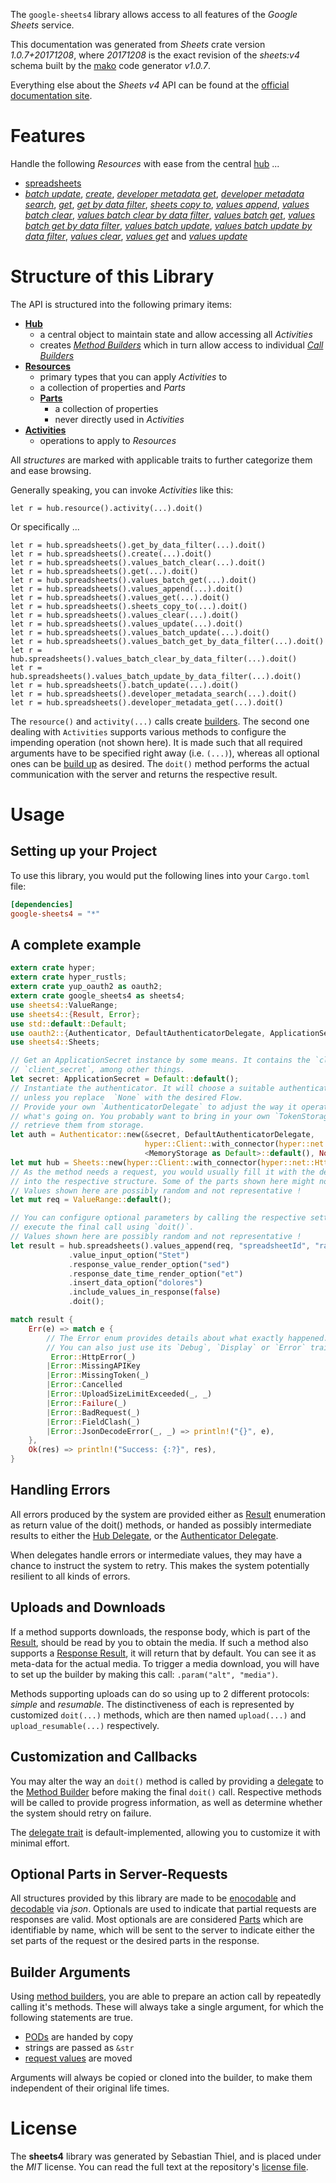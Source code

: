 <!---
DO NOT EDIT !
This file was generated automatically from 'src/mako/api/README.md.mako'
DO NOT EDIT !
-->
The `google-sheets4` library allows access to all features of the *Google Sheets* service.

This documentation was generated from *Sheets* crate version *1.0.7+20171208*, where *20171208* is the exact revision of the *sheets:v4* schema built by the [mako](http://www.makotemplates.org/) code generator *v1.0.7*.

Everything else about the *Sheets* *v4* API can be found at the
[official documentation site](https://developers.google.com/sheets/).
# Features

Handle the following *Resources* with ease from the central [hub](https://docs.rs/google-sheets4/1.0.7+20171208/google_sheets4/struct.Sheets.html) ... 

* [spreadsheets](https://docs.rs/google-sheets4/1.0.7+20171208/google_sheets4/struct.Spreadsheet.html)
 * [*batch update*](https://docs.rs/google-sheets4/1.0.7+20171208/google_sheets4/struct.SpreadsheetBatchUpdateCall.html), [*create*](https://docs.rs/google-sheets4/1.0.7+20171208/google_sheets4/struct.SpreadsheetCreateCall.html), [*developer metadata get*](https://docs.rs/google-sheets4/1.0.7+20171208/google_sheets4/struct.SpreadsheetDeveloperMetadataGetCall.html), [*developer metadata search*](https://docs.rs/google-sheets4/1.0.7+20171208/google_sheets4/struct.SpreadsheetDeveloperMetadataSearchCall.html), [*get*](https://docs.rs/google-sheets4/1.0.7+20171208/google_sheets4/struct.SpreadsheetGetCall.html), [*get by data filter*](https://docs.rs/google-sheets4/1.0.7+20171208/google_sheets4/struct.SpreadsheetGetByDataFilterCall.html), [*sheets copy to*](https://docs.rs/google-sheets4/1.0.7+20171208/google_sheets4/struct.SpreadsheetSheetCopyToCall.html), [*values append*](https://docs.rs/google-sheets4/1.0.7+20171208/google_sheets4/struct.SpreadsheetValueAppendCall.html), [*values batch clear*](https://docs.rs/google-sheets4/1.0.7+20171208/google_sheets4/struct.SpreadsheetValueBatchClearCall.html), [*values batch clear by data filter*](https://docs.rs/google-sheets4/1.0.7+20171208/google_sheets4/struct.SpreadsheetValueBatchClearByDataFilterCall.html), [*values batch get*](https://docs.rs/google-sheets4/1.0.7+20171208/google_sheets4/struct.SpreadsheetValueBatchGetCall.html), [*values batch get by data filter*](https://docs.rs/google-sheets4/1.0.7+20171208/google_sheets4/struct.SpreadsheetValueBatchGetByDataFilterCall.html), [*values batch update*](https://docs.rs/google-sheets4/1.0.7+20171208/google_sheets4/struct.SpreadsheetValueBatchUpdateCall.html), [*values batch update by data filter*](https://docs.rs/google-sheets4/1.0.7+20171208/google_sheets4/struct.SpreadsheetValueBatchUpdateByDataFilterCall.html), [*values clear*](https://docs.rs/google-sheets4/1.0.7+20171208/google_sheets4/struct.SpreadsheetValueClearCall.html), [*values get*](https://docs.rs/google-sheets4/1.0.7+20171208/google_sheets4/struct.SpreadsheetValueGetCall.html) and [*values update*](https://docs.rs/google-sheets4/1.0.7+20171208/google_sheets4/struct.SpreadsheetValueUpdateCall.html)




# Structure of this Library

The API is structured into the following primary items:

* **[Hub](https://docs.rs/google-sheets4/1.0.7+20171208/google_sheets4/struct.Sheets.html)**
    * a central object to maintain state and allow accessing all *Activities*
    * creates [*Method Builders*](https://docs.rs/google-sheets4/1.0.7+20171208/google_sheets4/trait.MethodsBuilder.html) which in turn
      allow access to individual [*Call Builders*](https://docs.rs/google-sheets4/1.0.7+20171208/google_sheets4/trait.CallBuilder.html)
* **[Resources](https://docs.rs/google-sheets4/1.0.7+20171208/google_sheets4/trait.Resource.html)**
    * primary types that you can apply *Activities* to
    * a collection of properties and *Parts*
    * **[Parts](https://docs.rs/google-sheets4/1.0.7+20171208/google_sheets4/trait.Part.html)**
        * a collection of properties
        * never directly used in *Activities*
* **[Activities](https://docs.rs/google-sheets4/1.0.7+20171208/google_sheets4/trait.CallBuilder.html)**
    * operations to apply to *Resources*

All *structures* are marked with applicable traits to further categorize them and ease browsing.

Generally speaking, you can invoke *Activities* like this:

```Rust,ignore
let r = hub.resource().activity(...).doit()
```

Or specifically ...

```ignore
let r = hub.spreadsheets().get_by_data_filter(...).doit()
let r = hub.spreadsheets().create(...).doit()
let r = hub.spreadsheets().values_batch_clear(...).doit()
let r = hub.spreadsheets().get(...).doit()
let r = hub.spreadsheets().values_batch_get(...).doit()
let r = hub.spreadsheets().values_append(...).doit()
let r = hub.spreadsheets().values_get(...).doit()
let r = hub.spreadsheets().sheets_copy_to(...).doit()
let r = hub.spreadsheets().values_clear(...).doit()
let r = hub.spreadsheets().values_update(...).doit()
let r = hub.spreadsheets().values_batch_update(...).doit()
let r = hub.spreadsheets().values_batch_get_by_data_filter(...).doit()
let r = hub.spreadsheets().values_batch_clear_by_data_filter(...).doit()
let r = hub.spreadsheets().values_batch_update_by_data_filter(...).doit()
let r = hub.spreadsheets().batch_update(...).doit()
let r = hub.spreadsheets().developer_metadata_search(...).doit()
let r = hub.spreadsheets().developer_metadata_get(...).doit()
```

The `resource()` and `activity(...)` calls create [builders][builder-pattern]. The second one dealing with `Activities` 
supports various methods to configure the impending operation (not shown here). It is made such that all required arguments have to be 
specified right away (i.e. `(...)`), whereas all optional ones can be [build up][builder-pattern] as desired.
The `doit()` method performs the actual communication with the server and returns the respective result.

# Usage

## Setting up your Project

To use this library, you would put the following lines into your `Cargo.toml` file:

```toml
[dependencies]
google-sheets4 = "*"
```

## A complete example

```Rust
extern crate hyper;
extern crate hyper_rustls;
extern crate yup_oauth2 as oauth2;
extern crate google_sheets4 as sheets4;
use sheets4::ValueRange;
use sheets4::{Result, Error};
use std::default::Default;
use oauth2::{Authenticator, DefaultAuthenticatorDelegate, ApplicationSecret, MemoryStorage};
use sheets4::Sheets;

// Get an ApplicationSecret instance by some means. It contains the `client_id` and 
// `client_secret`, among other things.
let secret: ApplicationSecret = Default::default();
// Instantiate the authenticator. It will choose a suitable authentication flow for you, 
// unless you replace  `None` with the desired Flow.
// Provide your own `AuthenticatorDelegate` to adjust the way it operates and get feedback about 
// what's going on. You probably want to bring in your own `TokenStorage` to persist tokens and
// retrieve them from storage.
let auth = Authenticator::new(&secret, DefaultAuthenticatorDelegate,
                              hyper::Client::with_connector(hyper::net::HttpsConnector::new(hyper_rustls::TlsClient::new())),
                              <MemoryStorage as Default>::default(), None);
let mut hub = Sheets::new(hyper::Client::with_connector(hyper::net::HttpsConnector::new(hyper_rustls::TlsClient::new())), auth);
// As the method needs a request, you would usually fill it with the desired information
// into the respective structure. Some of the parts shown here might not be applicable !
// Values shown here are possibly random and not representative !
let mut req = ValueRange::default();

// You can configure optional parameters by calling the respective setters at will, and
// execute the final call using `doit()`.
// Values shown here are possibly random and not representative !
let result = hub.spreadsheets().values_append(req, "spreadsheetId", "range")
             .value_input_option("Stet")
             .response_value_render_option("sed")
             .response_date_time_render_option("et")
             .insert_data_option("dolores")
             .include_values_in_response(false)
             .doit();

match result {
    Err(e) => match e {
        // The Error enum provides details about what exactly happened.
        // You can also just use its `Debug`, `Display` or `Error` traits
         Error::HttpError(_)
        |Error::MissingAPIKey
        |Error::MissingToken(_)
        |Error::Cancelled
        |Error::UploadSizeLimitExceeded(_, _)
        |Error::Failure(_)
        |Error::BadRequest(_)
        |Error::FieldClash(_)
        |Error::JsonDecodeError(_, _) => println!("{}", e),
    },
    Ok(res) => println!("Success: {:?}", res),
}

```
## Handling Errors

All errors produced by the system are provided either as [Result](https://docs.rs/google-sheets4/1.0.7+20171208/google_sheets4/enum.Result.html) enumeration as return value of 
the doit() methods, or handed as possibly intermediate results to either the 
[Hub Delegate](https://docs.rs/google-sheets4/1.0.7+20171208/google_sheets4/trait.Delegate.html), or the [Authenticator Delegate](https://docs.rs/yup-oauth2/*/yup_oauth2/trait.AuthenticatorDelegate.html).

When delegates handle errors or intermediate values, they may have a chance to instruct the system to retry. This 
makes the system potentially resilient to all kinds of errors.

## Uploads and Downloads
If a method supports downloads, the response body, which is part of the [Result](https://docs.rs/google-sheets4/1.0.7+20171208/google_sheets4/enum.Result.html), should be
read by you to obtain the media.
If such a method also supports a [Response Result](https://docs.rs/google-sheets4/1.0.7+20171208/google_sheets4/trait.ResponseResult.html), it will return that by default.
You can see it as meta-data for the actual media. To trigger a media download, you will have to set up the builder by making
this call: `.param("alt", "media")`.

Methods supporting uploads can do so using up to 2 different protocols: 
*simple* and *resumable*. The distinctiveness of each is represented by customized 
`doit(...)` methods, which are then named `upload(...)` and `upload_resumable(...)` respectively.

## Customization and Callbacks

You may alter the way an `doit()` method is called by providing a [delegate](https://docs.rs/google-sheets4/1.0.7+20171208/google_sheets4/trait.Delegate.html) to the 
[Method Builder](https://docs.rs/google-sheets4/1.0.7+20171208/google_sheets4/trait.CallBuilder.html) before making the final `doit()` call. 
Respective methods will be called to provide progress information, as well as determine whether the system should 
retry on failure.

The [delegate trait](https://docs.rs/google-sheets4/1.0.7+20171208/google_sheets4/trait.Delegate.html) is default-implemented, allowing you to customize it with minimal effort.

## Optional Parts in Server-Requests

All structures provided by this library are made to be [enocodable](https://docs.rs/google-sheets4/1.0.7+20171208/google_sheets4/trait.RequestValue.html) and 
[decodable](https://docs.rs/google-sheets4/1.0.7+20171208/google_sheets4/trait.ResponseResult.html) via *json*. Optionals are used to indicate that partial requests are responses 
are valid.
Most optionals are are considered [Parts](https://docs.rs/google-sheets4/1.0.7+20171208/google_sheets4/trait.Part.html) which are identifiable by name, which will be sent to 
the server to indicate either the set parts of the request or the desired parts in the response.

## Builder Arguments

Using [method builders](https://docs.rs/google-sheets4/1.0.7+20171208/google_sheets4/trait.CallBuilder.html), you are able to prepare an action call by repeatedly calling it's methods.
These will always take a single argument, for which the following statements are true.

* [PODs][wiki-pod] are handed by copy
* strings are passed as `&str`
* [request values](https://docs.rs/google-sheets4/1.0.7+20171208/google_sheets4/trait.RequestValue.html) are moved

Arguments will always be copied or cloned into the builder, to make them independent of their original life times.

[wiki-pod]: http://en.wikipedia.org/wiki/Plain_old_data_structure
[builder-pattern]: http://en.wikipedia.org/wiki/Builder_pattern
[google-go-api]: https://github.com/google/google-api-go-client

# License
The **sheets4** library was generated by Sebastian Thiel, and is placed 
under the *MIT* license.
You can read the full text at the repository's [license file][repo-license].

[repo-license]: https://github.com/Byron/google-apis-rsblob/master/LICENSE.md

